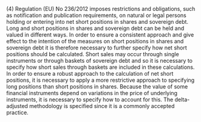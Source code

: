 (4) Regulation (EU) No 236/2012 imposes restrictions and obligations, such as notification and publication requirements, on natural or legal persons holding or entering into net short positions in shares and sovereign debt. Long and short positions in shares and sovereign debt can be held and valued in different ways. In order to ensure a consistent approach and give effect to the intention of the measures on short positions in shares and sovereign debt it is therefore necessary to further specify how net short positions should be calculated. Short sales may occur through single instruments or through baskets of sovereign debt and so it is necessary to specify how short sales through baskets are included in these calculations. In order to ensure a robust approach to the calculation of net short positions, it is necessary to apply a more restrictive approach to specifying long positions than short positions in shares. Because the value of some financial instruments depend on variations in the price of underlying instruments, it is necessary to specify how to account for this. The delta-adjusted methodology is specified since it is a commonly accepted practice.